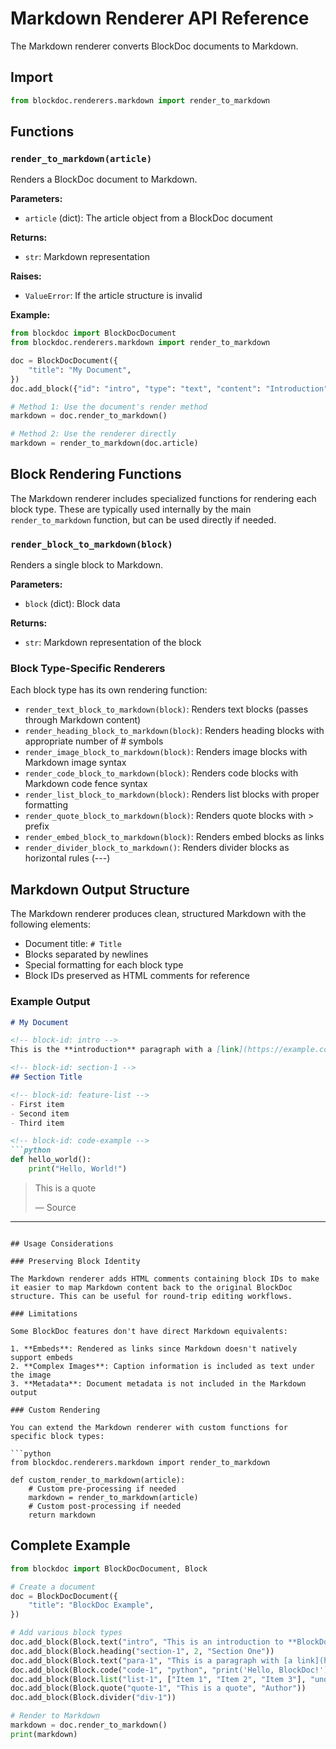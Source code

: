 # Markdown Renderer API Reference

The Markdown renderer converts BlockDoc documents to Markdown.

## Import

```python
from blockdoc.renderers.markdown import render_to_markdown
```

## Functions

### `render_to_markdown(article)`

Renders a BlockDoc document to Markdown.

**Parameters:**

- `article` (dict): The article object from a BlockDoc document

**Returns:**

- `str`: Markdown representation

**Raises:**

- `ValueError`: If the article structure is invalid

**Example:**

```python
from blockdoc import BlockDocDocument
from blockdoc.renderers.markdown import render_to_markdown

doc = BlockDocDocument({
    "title": "My Document",
})
doc.add_block({"id": "intro", "type": "text", "content": "Introduction"})

# Method 1: Use the document's render method
markdown = doc.render_to_markdown()

# Method 2: Use the renderer directly
markdown = render_to_markdown(doc.article)
```

## Block Rendering Functions

The Markdown renderer includes specialized functions for rendering each block type. These are typically used internally by the main `render_to_markdown` function, but can be used directly if needed.

### `render_block_to_markdown(block)`

Renders a single block to Markdown.

**Parameters:**

- `block` (dict): Block data

**Returns:**

- `str`: Markdown representation of the block

### Block Type-Specific Renderers

Each block type has its own rendering function:

- `render_text_block_to_markdown(block)`: Renders text blocks (passes through Markdown content)
- `render_heading_block_to_markdown(block)`: Renders heading blocks with appropriate number of # symbols
- `render_image_block_to_markdown(block)`: Renders image blocks with Markdown image syntax
- `render_code_block_to_markdown(block)`: Renders code blocks with Markdown code fence syntax
- `render_list_block_to_markdown(block)`: Renders list blocks with proper formatting
- `render_quote_block_to_markdown(block)`: Renders quote blocks with > prefix
- `render_embed_block_to_markdown(block)`: Renders embed blocks as links
- `render_divider_block_to_markdown()`: Renders divider blocks as horizontal rules (---)

## Markdown Output Structure

The Markdown renderer produces clean, structured Markdown with the following elements:

- Document title: `# Title`
- Blocks separated by newlines
- Special formatting for each block type
- Block IDs preserved as HTML comments <!-- block-id: id --> for reference

### Example Output

```markdown
# My Document

<!-- block-id: intro -->
This is the **introduction** paragraph with a [link](https://example.com).

<!-- block-id: section-1 -->
## Section Title

<!-- block-id: feature-list -->
- First item
- Second item
- Third item

<!-- block-id: code-example -->
```python
def hello_world():
    print("Hello, World!")
```

<!-- block-id: quote -->
> This is a quote
> 
> — Source

<!-- block-id: divider -->
---
```

## Usage Considerations

### Preserving Block Identity

The Markdown renderer adds HTML comments containing block IDs to make it easier to map Markdown content back to the original BlockDoc structure. This can be useful for round-trip editing workflows.

### Limitations

Some BlockDoc features don't have direct Markdown equivalents:

1. **Embeds**: Rendered as links since Markdown doesn't natively support embeds
2. **Complex Images**: Caption information is included as text under the image
3. **Metadata**: Document metadata is not included in the Markdown output

### Custom Rendering

You can extend the Markdown renderer with custom functions for specific block types:

```python
from blockdoc.renderers.markdown import render_to_markdown

def custom_render_to_markdown(article):
    # Custom pre-processing if needed
    markdown = render_to_markdown(article)
    # Custom post-processing if needed
    return markdown
```

## Complete Example

```python
from blockdoc import BlockDocDocument, Block

# Create a document
doc = BlockDocDocument({
    "title": "BlockDoc Example",
})

# Add various block types
doc.add_block(Block.text("intro", "This is an introduction to **BlockDoc**."))
doc.add_block(Block.heading("section-1", 2, "Section One"))
doc.add_block(Block.text("para-1", "This is a paragraph with [a link](https://example.com)."))
doc.add_block(Block.code("code-1", "python", "print('Hello, BlockDoc!')"))
doc.add_block(Block.list("list-1", ["Item 1", "Item 2", "Item 3"], "unordered"))
doc.add_block(Block.quote("quote-1", "This is a quote", "Author"))
doc.add_block(Block.divider("div-1"))

# Render to Markdown
markdown = doc.render_to_markdown()
print(markdown)
```